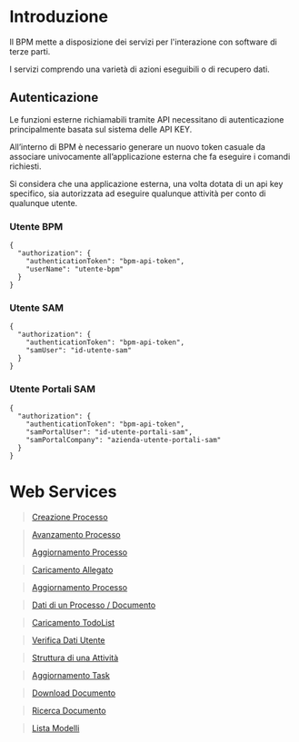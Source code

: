 # Introduzione
Il BPM mette a disposizione dei servizi per l'interazione con software di terze parti.

I servizi comprendo una varietà di azioni eseguibili o di recupero dati.

## Autenticazione
Le funzioni esterne richiamabili tramite API necessitano di autenticazione principalmente basata sul sistema delle API KEY.

All’interno di BPM è necessario generare un nuovo token casuale da associare univocamente all’applicazione esterna che fa eseguire i comandi richiesti. 

Si considera che una applicazione esterna, una volta dotata di un api key specifico, sia autorizzata ad eseguire qualunque attività per conto di qualunque utente.
&nbsp;

### Utente BPM
```
{
  "authorization": {
    "authenticationToken": "bpm-api-token",
    "userName": "utente-bpm"
  }
}
```

### Utente SAM
```
{
  "authorization": {
    "authenticationToken": "bpm-api-token",
    "samUser": "id-utente-sam"
  }
}
```

### Utente Portali SAM
```
{
  "authorization": {
    "authenticationToken": "bpm-api-token",
    "samPortalUser": "id-utente-portali-sam",
    "samPortalCompany": "azienda-utente-portali-sam"
  }
}
```

# Web Services

> [Creazione Processo](./web-api/create-new-process.md)

> [Avanzamento Processo](./web-api/exec-task.md)
> 
> [Aggiornamento Processo](./web-api/update-process.md)

> [Caricamento Allegato](./web-api/upload-attachmnet.md)

> [Aggiornamento Processo](./web-api/update-process.md)

> [Dati di un Processo / Documento](./web-api/get-process.md)

> [Caricamento TodoList](./web-api/get-todo-list.md)

> [Verifica Dati Utente](./web-api/get-user.md)

> [Struttura di una Attività](./web-api/get-schema.md)

> [Aggiornamento Task](./web-api/update-task.md)

> [Download Documento](./web-api/download-document.md)

> [Ricerca Documento](./web-api/search-documents.md)

> [Lista Modelli](./web-api/document-sets.md)
